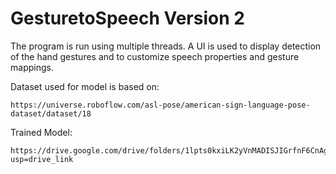 # GesturetoSpeech Version 2
The program is run using multiple threads. A UI is used to display detection of the hand gestures and to customize speech properties and gesture mappings.

Dataset used for model is based on:
```
https://universe.roboflow.com/asl-pose/american-sign-language-pose-dataset/dataset/18
```
Trained Model: 
```
https://drive.google.com/drive/folders/1lpts0kxiLK2yVnMADISJIGrfnF6CnAgJ?usp=drive_link
```

